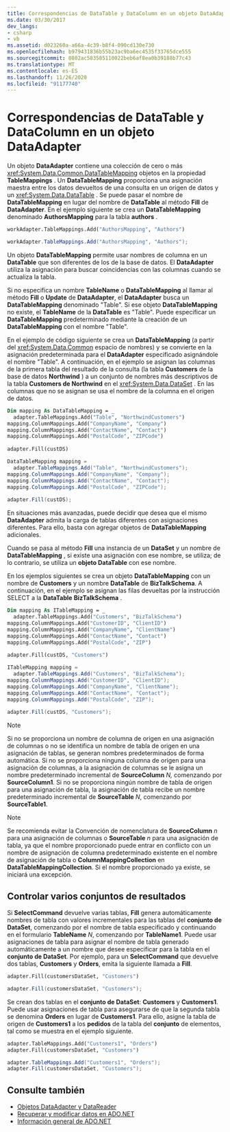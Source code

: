 ```yaml
---
title: Correspondencias de DataTable y DataColumn en un objeto DataAdapter
ms.date: 03/30/2017
dev_langs:
- csharp
- vb
ms.assetid: d023260a-a66a-4c39-b8f4-090cd130e730
ms.openlocfilehash: b979431836b55b23ac9ba6ec4535f33765dce555
ms.sourcegitcommit: 0802ac583585110022beb6af8ea0b39188b77c43
ms.translationtype: MT
ms.contentlocale: es-ES
ms.lasthandoff: 11/26/2020
ms.locfileid: "91177740"
---
```

# <a name="dataadapter-datatable-and-datacolumn-mappings"></a>Correspondencias de DataTable y DataColumn en un objeto DataAdapter

Un objeto **DataAdapter** contiene una colección de cero o más <xref:System.Data.Common.DataTableMapping> objetos en la propiedad **TableMappings** . Un **DataTableMapping** proporciona una asignación maestra entre los datos devueltos de una consulta en un origen de datos y un <xref:System.Data.DataTable> . Se puede pasar el nombre de **DataTableMapping** en lugar del nombre de **DataTable** al método **Fill** de **DataAdapter**. En el ejemplo siguiente se crea un **DataTableMapping** denominado **AuthorsMapping** para la tabla **authors** .  
  
```vb  
workAdapter.TableMappings.Add("AuthorsMapping", "Authors")  
```  
  
```csharp  
workAdapter.TableMappings.Add("AuthorsMapping", "Authors");  
```  
  
 Un objeto **DataTableMapping** permite usar nombres de columna en un **DataTable** que son diferentes de los de la base de datos. El **DataAdapter** utiliza la asignación para buscar coincidencias con las columnas cuando se actualiza la tabla.  
  
 Si no especifica un nombre **TableName** o **DataTableMapping** al llamar al método **Fill** o **Update** de **DataAdapter**, el **DataAdapter** busca un **DataTableMapping** denominado "Table". Si ese objeto **DataTableMapping** no existe, el **TableName** de la **DataTable** es "Table". Puede especificar un **DataTableMapping** predeterminado mediante la creación de un **DataTableMapping** con el nombre "Table".  
  
 En el ejemplo de código siguiente se crea un **DataTableMapping** (a partir del <xref:System.Data.Common> espacio de nombres) y se convierte en la asignación predeterminada para el **DataAdapter** especificado asignándole el nombre "Table". A continuación, en el ejemplo se asignan las columnas de la primera tabla del resultado de la consulta (la tabla **Customers** de la base de datos **Northwind** ) a un conjunto de nombres más descriptivos de la tabla **Customers de Northwind** en el <xref:System.Data.DataSet> . En las columnas que no se asignan se usa el nombre de la columna en el origen de datos.  
  
```vb  
Dim mapping As DataTableMapping = _  
  adapter.TableMappings.Add("Table", "NorthwindCustomers")  
mapping.ColumnMappings.Add("CompanyName", "Company")  
mapping.ColumnMappings.Add("ContactName", "Contact")  
mapping.ColumnMappings.Add("PostalCode", "ZIPCode")  
  
adapter.Fill(custDS)  
```  
  
```csharp  
DataTableMapping mapping =
  adapter.TableMappings.Add("Table", "NorthwindCustomers");  
mapping.ColumnMappings.Add("CompanyName", "Company");  
mapping.ColumnMappings.Add("ContactName", "Contact");  
mapping.ColumnMappings.Add("PostalCode", "ZIPCode");  
  
adapter.Fill(custDS);  
```  
  
 En situaciones más avanzadas, puede decidir que desea que el mismo **DataAdapter** admita la carga de tablas diferentes con asignaciones diferentes. Para ello, basta con agregar objetos de **DataTableMapping** adicionales.  
  
 Cuando se pasa al método **Fill** una instancia de un **DataSet** y un nombre de **DataTableMapping** , si existe una asignación con ese nombre, se utiliza; de lo contrario, se utiliza un **objeto DataTable** con ese nombre.  
  
 En los ejemplos siguientes se crea un objeto **DataTableMapping** con un nombre de **Customers** y un nombre **DataTable** de **BizTalkSchema**. A continuación, en el ejemplo se asignan las filas devueltas por la instrucción SELECT a la **DataTable** **BizTalkSchema** .  
  
```vb  
Dim mapping As ITableMapping = _  
  adapter.TableMappings.Add("Customers", "BizTalkSchema")  
mapping.ColumnMappings.Add("CustomerID", "ClientID")  
mapping.ColumnMappings.Add("CompanyName", "ClientName")  
mapping.ColumnMappings.Add("ContactName", "Contact")  
mapping.ColumnMappings.Add("PostalCode", "ZIP")  
  
adapter.Fill(custDS, "Customers")  
```  
  
```csharp  
ITableMapping mapping =
  adapter.TableMappings.Add("Customers", "BizTalkSchema");  
mapping.ColumnMappings.Add("CustomerID", "ClientID");  
mapping.ColumnMappings.Add("CompanyName", "ClientName");  
mapping.ColumnMappings.Add("ContactName", "Contact");  
mapping.ColumnMappings.Add("PostalCode", "ZIP");  
  
adapter.Fill(custDS, "Customers");  
```  
  
> [!NOTE]
> Si no se proporciona un nombre de columna de origen en una asignación de columnas o no se identifica un nombre de tabla de origen en una asignación de tablas, se generan nombres predeterminados de forma automática. Si no se proporciona ninguna columna de origen para una asignación de columnas, a la asignación de columnas se le asigna un nombre predeterminado incremental de **SourceColumn** *N,* comenzando por **SourceColumn1**. Si no se proporciona ningún nombre de tabla de origen para una asignación de tabla, la asignación de tabla recibe un nombre predeterminado incremental de **SourceTable** *N*, comenzando por **SourceTable1**.  
  
> [!NOTE]
> Se recomienda evitar la Convención de nomenclatura de **SourceColumn** *n* para una asignación de columnas o **SourceTable** *n* para una asignación de tabla, ya que el nombre proporcionado puede entrar en conflicto con un nombre de asignación de columna predeterminado existente en el nombre de asignación de tabla o **ColumnMappingCollection** en **DataTableMappingCollection**. Si el nombre proporcionado ya existe, se iniciará una excepción.  
  
## <a name="handling-multiple-result-sets"></a>Controlar varios conjuntos de resultados  

 Si **SelectCommand** devuelve varias tablas, **Fill** genera automáticamente nombres de tabla con valores incrementales para las tablas del **conjunto de DataSet**, comenzando por el nombre de tabla especificado y continuando en el formulario **TableName** *N*, comenzando por **TableName1**. Puede usar asignaciones de tabla para asignar el nombre de tabla generado automáticamente a un nombre que desee especificar para la tabla en el **conjunto de DataSet**. Por ejemplo, para un **SelectCommand** que devuelve dos tablas, **Customers** y **Orders**, emita la siguiente llamada a **Fill**.  
  
```vb  
adapter.Fill(customersDataSet, "Customers")  
```  

```csharp  
adapter.Fill(customersDataSet, "Customers");  
```  

 Se crean dos tablas en el **conjunto de DataSet**: **Customers** y **Customers1**. Puede usar asignaciones de tabla para asegurarse de que la segunda tabla se denomina **Orders** en lugar de **Customers1**. Para ello, asigne la tabla de origen de **Customers1** a los **pedidos** de la tabla del **conjunto** de elementos, tal como se muestra en el ejemplo siguiente.  
  
```vb  
adapter.TableMappings.Add("Customers1", "Orders")  
adapter.Fill(customersDataSet, "Customers")  
```  

```csharp  
adapter.TableMappings.Add("Customers1", "Orders");  
adapter.Fill(customersDataSet, "Customers");  
```
  
## <a name="see-also"></a>Consulte también

- [Objetos DataAdapter y DataReader](dataadapters-and-datareaders.md)
- [Recuperar y modificar datos en ADO.NET](retrieving-and-modifying-data.md)
- [Información general de ADO.NET](ado-net-overview.md)
